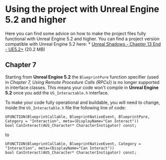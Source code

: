 # Using the project with Unreal Engine 5.2 and higher

Here you can find some advice on how to make the project files fully functional with Unreal Engine 5.2 and higher. You can find a project version compatible with Unreal Engine 5.2 here: * [Unreal Shadows - Chapter 13 End - UE5.2+](https://github.com/PacktPublishing/Multiplayer-Game-Development-with-Unreal-Engine-5/releases/download/us-chapret-13-end-ue52/unrealshadows-ltol-chapter-13-end-ue52.zip) (20.2 MB)


## Chapter 7

Starting from **Unreal Engine 5.2** the `BlueprintPure` function specifier (used in _Chapter 7, Using Remote Procedure Calls (RPCs)_) is no longer supported in interface classes. This means your code won't compile in **Unreal Engine 5.2** once you add the `US_Interactable.h` interface.

To make your code fully operational and buildable, you will need to change, inside the `US_Interactable.h` file the following line of code:

```
UFUNCTION(BlueprintCallable, BlueprintNativeEvent, BlueprintPure, Category = "Interaction", meta=(DisplayName="Can Interact"))
bool CanInteract(AUS_Character* CharacterInstigator) const;
```

to

```
UFUNCTION(BlueprintCallable, BlueprintNativeEvent, Category = "Interaction", meta=(DisplayName="Can Interact"))
bool CanInteract(AUS_Character* CharacterInstigator) const;
```
